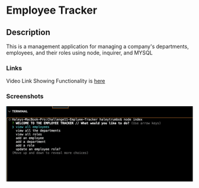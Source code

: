# Employee Tracker

## Description

This is a management application for managing a company's departments, employees, and their roles using node, inquirer, and MYSQL

### Links

Video Link Showing Functionality is [here]()

### Screenshots

![Screenshot working application](./assets/Screen%20Shot%202022-12-15%20at%202.59.02%20PM.png)

